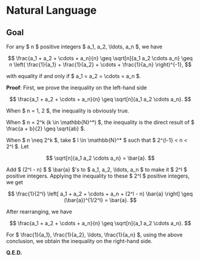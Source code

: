 # Natural Language

## Goal

For any $ n $ positive integers $ a_1, a_2, \ldots, a_n $, we have

$$
\frac{a_1 + a_2 + \cdots + a_n}{n} \geq \sqrt[n]{a_1 a_2 \cdots a_n} \geq n \left( \frac{1}{a_1} + \frac{1}{a_2} + \cdots + \frac{1}{a_n} \right)^{-1},
$$

with equality if and only if $ a_1 = a_2 = \cdots = a_n $.

**Proof**: First, we prove the inequality on the left-hand side

$$
\frac{a_1 + a_2 + \cdots + a_n}{n} \geq \sqrt[n]{a_1 a_2 \cdots a_n}.
$$

When $ n = 1, 2 $, the inequality is obviously true.

When $ n = 2^k (k \in \mathbb{N}^*) $, the inequality is the direct result of $ \frac{a + b}{2} \geq \sqrt{ab} $.

When $ n \neq 2^k $, take $ l \in \mathbb{N}^* $ such that $ 2^{l-1} < n < 2^l $. Let

$$
\sqrt[n]{a_1 a_2 \cdots a_n} = \bar{a}.
$$

Add $ (2^l - n) $ $ \bar{a} $'s to $ a_1, a_2, \ldots, a_n $ to make it $ 2^l $ positive integers. Applying the inequality to these $ 2^l $ positive integers, we get

$$
\frac{1}{2^l} \left[ a_1 + a_2 + \cdots + a_n + (2^l - n) \bar{a} \right] \geq (\bar{a})^{1/2^l} = \bar{a}.
$$

After rearranging, we have

$$
\frac{a_1 + a_2 + \cdots + a_n}{n} \geq \sqrt[n]{a_1 a_2 \cdots a_n}.
$$

For $ \frac{1}{a_1}, \frac{1}{a_2}, \ldots, \frac{1}{a_n} $, using the above conclusion, we obtain the inequality on the right-hand side.

**Q.E.D.**